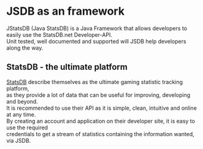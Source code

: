 # JSDB as an framework
JStatsDB (Java StatsDB) is a Java Framework that allows developers to easily use the StatsDB.net Developer-API.<br>
Unit tested, well documented and supported will JSDB help developers along the way.<br>

## StatsDB - the ultimate platform
[StatsDB](https://statsdb.net/) describe themselves as the ultimate gaming statistic tracking platform,<br>
as they provide a lot of data that can be useful for improving, developing and beyond.<br>
It is recommended to use their API as it is simple, clean, intuitive and online at any time.<br>
By creating an account and application on their developer site, it is easy to use the required<br>
credentials to get a stream of statistics containing the information wanted, via JSDB.<br>
